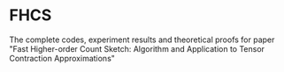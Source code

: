 # FHCS
The complete codes, experiment results and theoretical proofs for paper "Fast Higher-order Count Sketch: Algorithm and Application to Tensor Contraction Approximations"
